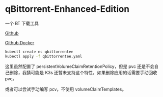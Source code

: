 # qBittorrent-Enhanced-Edition
一个 BT 下载工具

[Github](https://github.com/c0re100/qBittorrent-Enhanced-Edition)

[Github Docker](https://github.com/SuperNG6/Docker-qBittorrent-Enhanced-Edition)

```bash
kubectl create ns qbittorrentee
kubectl apply -f qbittorrentee.yaml
```

这里虽然配置了 persistentVolumeClaimRetentionPolicy，但是 pvc 还是不会自己删除，我猜可能是 K3s 还暂未支持这个特性。如果删除应用的话需要手动回收 pvc。

或者可以尝试手动编写 pcv，不使用 volumeClaimTemplates。
